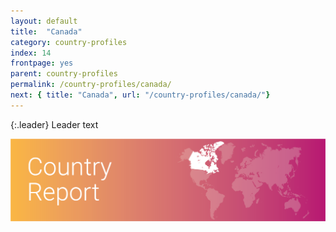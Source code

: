 ```yaml
---
layout: default
title:  "Canada"
category: country-profiles
index: 14
frontpage: yes
parent: country-profiles
permalink: /country-profiles/canada/
next: { title: "Canada", url: "/country-profiles/canada/"}
---
```


{:.leader}
Leader text

![An image of Canada outlined on a map](/assets/images/country_maps/15-Canada.png)
